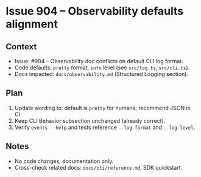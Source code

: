 # Issue 904 – Observability defaults alignment

## Context

- Issue: #904 – Observability doc conflicts on default CLI log format.
- Code defaults: `pretty` format, `info` level (see `src/log.ts`, `src/cli.ts`).
- Docs impacted: `docs/observability.md` (Structured Logging section).

## Plan

1. Update wording to: default is `pretty` for humans; recommend JSON in CI.
2. Keep CLI Behavior subsection unchanged (already correct).
3. Verify `events --help` and tests reference `--log-format` and `--log-level`.

## Notes

- No code changes; documentation only.
- Cross-check related docs: `docs/cli/reference.md`, SDK quickstart.
